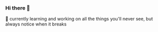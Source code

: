 ### Hi there 👋

🔭 currently learning and working on all the things you'll never see, but always notice when it breaks
